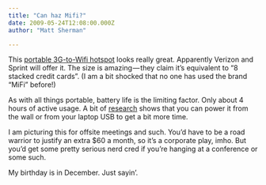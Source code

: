 ```yaml
---
title: "Can haz Mifi?"
date: 2009-05-24T12:08:00.000Z
author: "Matt Sherman"

---
```


This [portable 3G-to-Wifi hotspot](http://news.cnet.com/8301-13924_3-10247616-64.html) looks really great. Apparently Verizon and Sprint will offer it. The size is amazing — they claim it’s equivalent to “8 stacked credit cards”. (I am a bit shocked that no one has used the brand “MiFi” before!)

As with all things portable, battery life is the limiting factor. Only about 4 hours of active usage. A bit of [research](http://b2b.vzw.com/broadband/mobilehotspot.html) shows that you can power it from the wall or from your laptop USB to get a bit more time.

I am picturing this for offsite meetings and such. You’d have to be a road warrior to justify an extra $60 a month, so it’s a corporate play, imho. But you’d get some pretty serious nerd cred if you’re hanging at a conference or some such.

My birthday is in December. Just sayin’.
